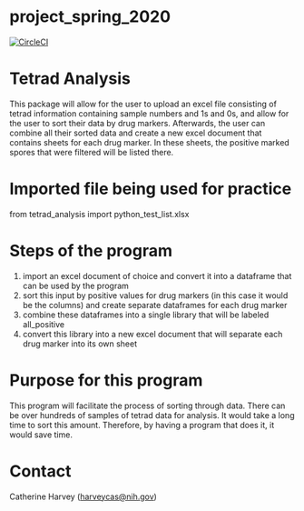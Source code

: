 # project_spring_2020

[![CircleCI](https://circleci.com/gh/biof309/project_spring_2020/tree/master.svg?style=shield)](https://circleci.com/gh/biof309/project_spring_2020/tree/master)


# Tetrad Analysis

This package will allow for the user to upload an excel file consisting of tetrad information containing sample numbers and 1s and 0s, and allow for the user to sort their data by drug markers.  Afterwards, the user can combine all their sorted data and create a new excel document that contains sheets for each drug marker.  In these sheets, the positive marked spores that were filtered will be listed there.

# Imported file being used for practice

from tetrad_analysis import python_test_list.xlsx

# Steps of the program

1. import an excel document of choice and convert it into a dataframe that can be used by the program
2. sort this input by positive values for drug markers (in this case it would be the columns) and create separate dataframes for each drug marker
3. combine these dataframes into a single library that will be labeled all_positive
4. convert this library into a new excel document that will separate each drug marker into its own sheet


# Purpose for this program

This program will facilitate the process of sorting through data.  There can be over hundreds of samples of tetrad data for analysis.  It would take a long time to sort this amount.  Therefore, by having a program that does it, it would save time.

# Contact
Catherine Harvey (harveycas@nih.gov)
